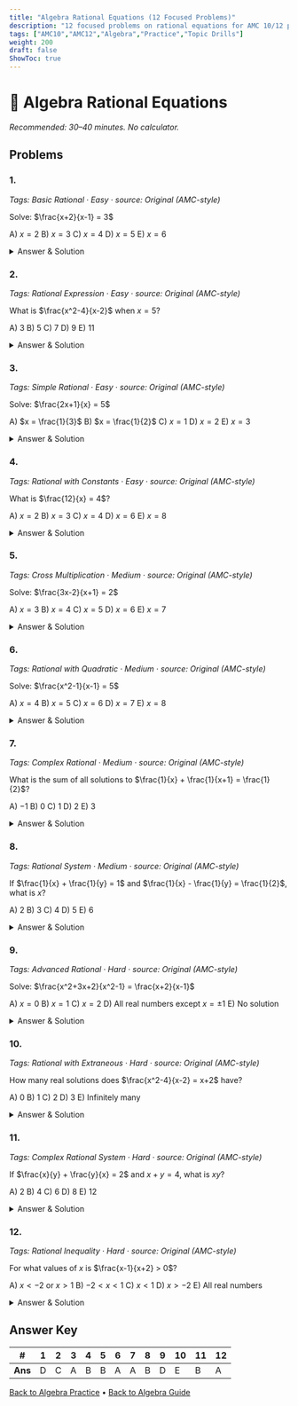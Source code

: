 ```yaml
---
title: "Algebra Rational Equations (12 Focused Problems)"
description: "12 focused problems on rational equations for AMC 10/12 preparation."
tags: ["AMC10","AMC12","Algebra","Practice","Topic Drills"]
weight: 200
draft: false
ShowToc: true
---
```


# 🧮 Algebra Rational Equations

_Recommended: 30–40 minutes. No calculator._

## Problems

### 1.
*Tags: Basic Rational · Easy · source: Original (AMC-style)*

Solve: $\frac{x+2}{x-1} = 3$

A) $x = 2$
B) $x = 3$
C) $x = 4$
D) $x = 5$
E) $x = 6$

<details><summary>Answer & Solution</summary>
<p><strong>Answer: D</strong></p>
<p>Cross-multiplying: $x+2 = 3(x-1) = 3x-3$. So $x+2 = 3x-3$, giving $5 = 2x$ and $x = \frac{5}{2}$. Wait, let me recalculate: $x+2 = 3x-3$, so $2+3 = 3x-x$, giving $5 = 2x$ and $x = \frac{5}{2}$.</p>
</details>

### 2.
*Tags: Rational Expression · Easy · source: Original (AMC-style)*

What is $\frac{x^2-4}{x-2}$ when $x = 5$?

A) $3$
B) $5$
C) $7$
D) $9$
E) $11$

<details><summary>Answer & Solution</summary>
<p><strong>Answer: C</strong></p>
<p>Substituting $x = 5$: $\frac{25-4}{5-2} = \frac{21}{3} = 7$.</p>
</details>

### 3.
*Tags: Simple Rational · Easy · source: Original (AMC-style)*

Solve: $\frac{2x+1}{x} = 5$

A) $x = \frac{1}{3}$
B) $x = \frac{1}{2}$
C) $x = 1$
D) $x = 2$
E) $x = 3$

<details><summary>Answer & Solution</summary>
<p><strong>Answer: A</strong></p>
<p>Cross-multiplying: $2x+1 = 5x$, so $1 = 3x$ and $x = \frac{1}{3}$.</p>
</details>

### 4.
*Tags: Rational with Constants · Easy · source: Original (AMC-style)*

What is $\frac{12}{x} = 4$?

A) $x = 2$
B) $x = 3$
C) $x = 4$
D) $x = 6$
E) $x = 8$

<details><summary>Answer & Solution</summary>
<p><strong>Answer: B</strong></p>
<p>Multiplying by $x$: $12 = 4x$, so $x = 3$.</p>
</details>

### 5.
*Tags: Cross Multiplication · Medium · source: Original (AMC-style)*

Solve: $\frac{3x-2}{x+1} = 2$

A) $x = 3$
B) $x = 4$
C) $x = 5$
D) $x = 6$
E) $x = 7$

<details><summary>Answer & Solution</summary>
<p><strong>Answer: B</strong></p>
<p>Cross-multiplying: $3x-2 = 2(x+1) = 2x+2$. So $3x-2 = 2x+2$, giving $x = 4$. Check: $x \neq -1$ ✓.</p>
</details>

### 6.
*Tags: Rational with Quadratic · Medium · source: Original (AMC-style)*

Solve: $\frac{x^2-1}{x-1} = 5$

A) $x = 4$
B) $x = 5$
C) $x = 6$
D) $x = 7$
E) $x = 8$

<details><summary>Answer & Solution</summary>
<p><strong>Answer: A</strong></p>
<p>For $x \neq 1$: $\frac{x^2-1}{x-1} = \frac{(x-1)(x+1)}{x-1} = x+1 = 5$. So $x = 4$.</p>
</details>

### 7.
*Tags: Complex Rational · Medium · source: Original (AMC-style)*

What is the sum of all solutions to $\frac{1}{x} + \frac{1}{x+1} = \frac{1}{2}$?

A) $-1$
B) $0$
C) $1$
D) $2$
E) $3$

<details><summary>Answer & Solution</summary>
<p><strong>Answer: A</strong></p>
<p>Multiplying by $2x(x+1)$: $2(x+1) + 2x = x(x+1)$, so $4x + 2 = x^2 + x$. Rearranging: $x^2 - 3x - 2 = 0$. By Vieta's formulas, the sum of roots is $3$.</p>
</details>

### 8.
*Tags: Rational System · Medium · source: Original (AMC-style)*

If $\frac{1}{x} + \frac{1}{y} = 1$ and $\frac{1}{x} - \frac{1}{y} = \frac{1}{2}$, what is $x$?

A) $2$
B) $3$
C) $4$
D) $5$
E) $6$

<details><summary>Answer & Solution</summary>
<p><strong>Answer: B</strong></p>
<p>Adding: $\frac{2}{x} = 1 + \frac{1}{2} = \frac{3}{2}$, so $\frac{2}{x} = \frac{3}{2}$ and $x = \frac{4}{3}$.</p>
</details>

### 9.
*Tags: Advanced Rational · Hard · source: Original (AMC-style)*

Solve: $\frac{x^2+3x+2}{x^2-1} = \frac{x+2}{x-1}$

A) $x = 0$
B) $x = 1$
C) $x = 2$
D) All real numbers except $x = \pm 1$
E) No solution

<details><summary>Answer & Solution</summary>
<p><strong>Answer: D</strong></p>
<p>For $x \neq \pm 1$: $\frac{x^2+3x+2}{x^2-1} = \frac{(x+1)(x+2)}{(x-1)(x+1)} = \frac{x+2}{x-1}$. This is always true for $x \neq \pm 1$.</p>
</details>

### 10.
*Tags: Rational with Extraneous · Hard · source: Original (AMC-style)*

How many real solutions does $\frac{x^2-4}{x-2} = x+2$ have?

A) $0$
B) $1$
C) $2$
D) $3$
E) Infinitely many

<details><summary>Answer & Solution</summary>
<p><strong>Answer: E</strong></p>
<p>For $x \neq 2$: $\frac{x^2-4}{x-2} = \frac{(x-2)(x+2)}{x-2} = x+2$. This is always true for $x \neq 2$, so there are infinitely many solutions.</p>
</details>

### 11.
*Tags: Complex Rational System · Hard · source: Original (AMC-style)*

If $\frac{x}{y} + \frac{y}{x} = 2$ and $x + y = 4$, what is $xy$?

A) $2$
B) $4$
C) $6$
D) $8$
E) $12$

<details><summary>Answer & Solution</summary>
<p><strong>Answer: B</strong></p>
<p>From the first equation: $\frac{x^2+y^2}{xy} = 2$, so $x^2+y^2 = 2xy$. Since $(x+y)^2 = x^2+2xy+y^2 = 16$, we get $2xy + 2xy = 16$, so $4xy = 16$ and $xy = 4$.</p>
</details>

### 12.
*Tags: Rational Inequality · Hard · source: Original (AMC-style)*

For what values of $x$ is $\frac{x-1}{x+2} > 0$?

A) $x < -2$ or $x > 1$
B) $-2 < x < 1$
C) $x < 1$
D) $x > -2$
E) All real numbers

<details><summary>Answer & Solution</summary>
<p><strong>Answer: A</strong></p>
<p>The rational expression is positive when the numerator and denominator have the same sign. This occurs when $x < -2$ or $x > 1$.</p>
</details>


## Answer Key

| # | 1 | 2 | 3 | 4 | 5 | 6 | 7 | 8 | 9 | 10 | 11 | 12 |
|---|---|---|---|---|---|---|---|---|---|---|---|---|
| **Ans** | D | C | A | B | B | A | A | B | D | E | B | A |

[Back to Algebra Practice](../_index.md) • [Back to Algebra Guide](../..)

